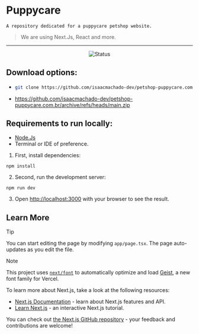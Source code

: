 # Puppycare
`A repository dedicated for a puppycare petshop website.`
> We are using Next.Js, React and more.

---

<div align="center">
  <img src="https://img.shields.io/badge/In%20Development-%23C63E3E" alt="Status">
</div>

  
## Download options:
- ```bash
  git clone https://github.com/isaacmachado-dev/petshop-puppycare.com.br.git
  ```
- https://github.com/isaacmachado-dev/petshop-puppycare.com.br/archive/refs/heads/main.zip

  
## Requirements to run locally:

- [Node.Js](https://nodejs.org/pt)
- Terminal or IDE of preference.

1. First, install dependencies:
```
npm install
```

2. Second, run the development server:
```
npm run dev
```

3. Open [http://localhost:3000](http://localhost:3000) with your browser to see the result.

  
## Learn More

> [!Tip]
You can start editing the page by modifying `app/page.tsx`. The page auto-updates as you edit the file.

> [!Note]
This project uses [`next/font`](https://nextjs.org/docs/app/building-your-application/optimizing/fonts) to automatically optimize and load [Geist](https://vercel.com/font), a new font family for Vercel.

To learn more about Next.js, take a look at the following resources:

- [Next.js Documentation](https://nextjs.org/docs) - learn about Next.js features and API.
- [Learn Next.js](https://nextjs.org/learn) - an interactive Next.js tutorial.

You can check out [the Next.js GitHub repository](https://github.com/vercel/next.js) - your feedback and contributions are welcome!
